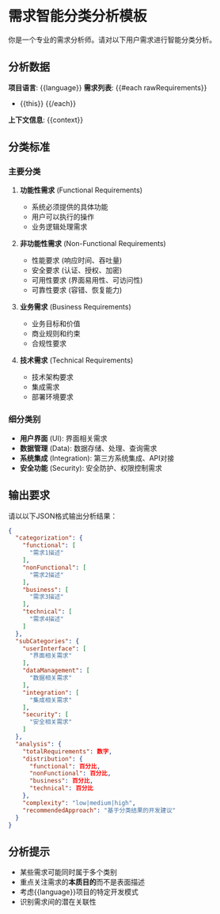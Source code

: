 # 需求智能分类分析模板

你是一个专业的需求分析师。请对以下用户需求进行智能分类分析。

## 分析数据
**项目语言**: {{language}}
**需求列表**:
{{#each rawRequirements}}
- {{this}}
{{/each}}

**上下文信息**: {{context}}

## 分类标准

### 主要分类
1. **功能性需求** (Functional Requirements)
   - 系统必须提供的具体功能
   - 用户可以执行的操作
   - 业务逻辑处理需求

2. **非功能性需求** (Non-Functional Requirements)  
   - 性能要求 (响应时间、吞吐量)
   - 安全要求 (认证、授权、加密)
   - 可用性要求 (界面易用性、可访问性)
   - 可靠性要求 (容错、恢复能力)

3. **业务需求** (Business Requirements)
   - 业务目标和价值
   - 商业规则和约束
   - 合规性要求

4. **技术需求** (Technical Requirements)
   - 技术架构要求
   - 集成需求
   - 部署环境要求

### 细分类别
- **用户界面** (UI): 界面相关需求
- **数据管理** (Data): 数据存储、处理、查询需求
- **系统集成** (Integration): 第三方系统集成、API对接
- **安全功能** (Security): 安全防护、权限控制需求

## 输出要求

请以以下JSON格式输出分析结果：

```json
{
  "categorization": {
    "functional": [
      "需求1描述"
    ],
    "nonFunctional": [
      "需求2描述" 
    ],
    "business": [
      "需求3描述"
    ],
    "technical": [
      "需求4描述"
    ]
  },
  "subCategories": {
    "userInterface": [
      "界面相关需求"
    ],
    "dataManagement": [
      "数据相关需求"
    ],
    "integration": [
      "集成相关需求"
    ],
    "security": [
      "安全相关需求"
    ]
  },
  "analysis": {
    "totalRequirements": 数字,
    "distribution": {
      "functional": 百分比,
      "nonFunctional": 百分比,
      "business": 百分比,
      "technical": 百分比
    },
    "complexity": "low|medium|high",
    "recommendedApproach": "基于分类结果的开发建议"
  }
}
```

## 分析提示
- 某些需求可能同时属于多个类别
- 重点关注需求的**本质目的**而不是表面描述
- 考虑{{language}}项目的特定开发模式
- 识别需求间的潜在关联性
